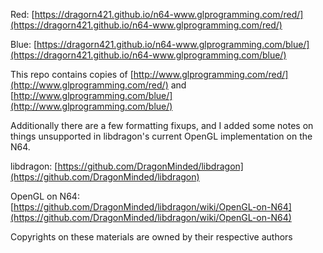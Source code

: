 Red: [https://dragorn421.github.io/n64-www.glprogramming.com/red/](https://dragorn421.github.io/n64-www.glprogramming.com/red/)

Blue: [https://dragorn421.github.io/n64-www.glprogramming.com/blue/](https://dragorn421.github.io/n64-www.glprogramming.com/blue/)

This repo contains copies of
[http://www.glprogramming.com/red/](http://www.glprogramming.com/red/)
and
[http://www.glprogramming.com/blue/](http://www.glprogramming.com/blue/)

Additionally there are a few formatting fixups,
and I added some notes on things unsupported in libdragon's current OpenGL implementation on the N64.

libdragon: [https://github.com/DragonMinded/libdragon](https://github.com/DragonMinded/libdragon)

OpenGL on N64: [https://github.com/DragonMinded/libdragon/wiki/OpenGL-on-N64](https://github.com/DragonMinded/libdragon/wiki/OpenGL-on-N64)

Copyrights on these materials are owned by their respective authors
